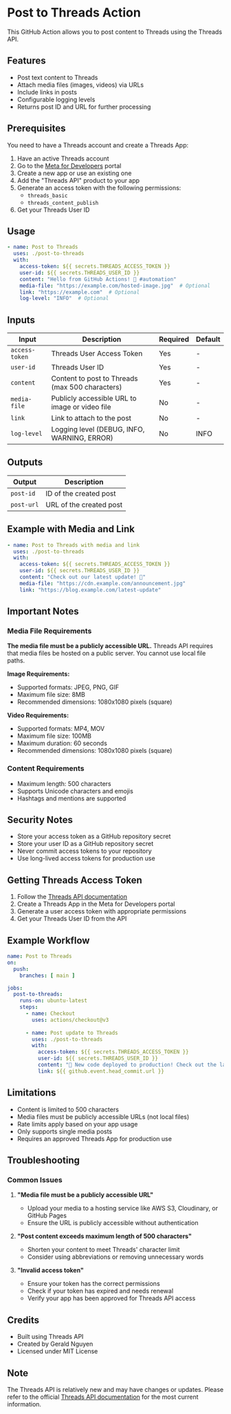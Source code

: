 # Post to Threads Action

This GitHub Action allows you to post content to Threads using the Threads API.

## Features

- Post text content to Threads
- Attach media files (images, videos) via URLs
- Include links in posts
- Configurable logging levels
- Returns post ID and URL for further processing

## Prerequisites

You need to have a Threads account and create a Threads App:

1. Have an active Threads account
2. Go to the [Meta for Developers](https://developers.facebook.com/) portal
3. Create a new app or use an existing one
4. Add the "Threads API" product to your app
5. Generate an access token with the following permissions:
   - `threads_basic`
   - `threads_content_publish`
6. Get your Threads User ID

## Usage

```yaml
- name: Post to Threads
  uses: ./post-to-threads
  with:
    access-token: ${{ secrets.THREADS_ACCESS_TOKEN }}
    user-id: ${{ secrets.THREADS_USER_ID }}
    content: "Hello from GitHub Actions! 🚀 #automation"
    media-file: "https://example.com/hosted-image.jpg"  # Optional
    link: "https://example.com"  # Optional
    log-level: "INFO"  # Optional
```

## Inputs

| Input | Description | Required | Default |
|-------|-------------|----------|---------|
| `access-token` | Threads User Access Token | Yes | - |
| `user-id` | Threads User ID | Yes | - |
| `content` | Content to post to Threads (max 500 characters) | Yes | - |
| `media-file` | Publicly accessible URL to image or video file | No | - |
| `link` | Link to attach to the post | No | - |
| `log-level` | Logging level (DEBUG, INFO, WARNING, ERROR) | No | INFO |

## Outputs

| Output | Description |
|--------|-------------|
| `post-id` | ID of the created post |
| `post-url` | URL of the created post |

## Example with Media and Link

```yaml
- name: Post to Threads with media and link
  uses: ./post-to-threads
  with:
    access-token: ${{ secrets.THREADS_ACCESS_TOKEN }}
    user-id: ${{ secrets.THREADS_USER_ID }}
    content: "Check out our latest update! 🎉"
    media-file: "https://cdn.example.com/announcement.jpg"
    link: "https://blog.example.com/latest-update"
```

## Important Notes

### Media File Requirements

**The media file must be a publicly accessible URL.** Threads API requires that media files be hosted on a public server. You cannot use local file paths.

**Image Requirements:**
- Supported formats: JPEG, PNG, GIF
- Maximum file size: 8MB
- Recommended dimensions: 1080x1080 pixels (square)

**Video Requirements:**
- Supported formats: MP4, MOV
- Maximum file size: 100MB
- Maximum duration: 60 seconds
- Recommended dimensions: 1080x1080 pixels (square)

### Content Requirements

- Maximum length: 500 characters
- Supports Unicode characters and emojis
- Hashtags and mentions are supported

## Security Notes

- Store your access token as a GitHub repository secret
- Store your user ID as a GitHub repository secret
- Never commit access tokens to your repository
- Use long-lived access tokens for production use

## Getting Threads Access Token

1. Follow the [Threads API documentation](https://developers.facebook.com/docs/threads)
2. Create a Threads App in the Meta for Developers portal
3. Generate a user access token with appropriate permissions
4. Get your Threads User ID from the API

## Example Workflow

```yaml
name: Post to Threads
on:
  push:
    branches: [ main ]

jobs:
  post-to-threads:
    runs-on: ubuntu-latest
    steps:
      - name: Checkout
        uses: actions/checkout@v3
      
      - name: Post update to Threads
        uses: ./post-to-threads
        with:
          access-token: ${{ secrets.THREADS_ACCESS_TOKEN }}
          user-id: ${{ secrets.THREADS_USER_ID }}
          content: "🚀 New code deployed to production! Check out the latest features."
          link: ${{ github.event.head_commit.url }}
```

## Limitations

- Content is limited to 500 characters
- Media files must be publicly accessible URLs (not local files)
- Rate limits apply based on your app usage
- Only supports single media posts
- Requires an approved Threads App for production use

## Troubleshooting

### Common Issues

1. **"Media file must be a publicly accessible URL"**
   - Upload your media to a hosting service like AWS S3, Cloudinary, or GitHub Pages
   - Ensure the URL is publicly accessible without authentication

2. **"Post content exceeds maximum length of 500 characters"**
   - Shorten your content to meet Threads' character limit
   - Consider using abbreviations or removing unnecessary words

3. **"Invalid access token"**
   - Ensure your token has the correct permissions
   - Check if your token has expired and needs renewal
   - Verify your app has been approved for Threads API access

## Credits

- Built using Threads API
- Created by Gerald Nguyen
- Licensed under MIT License

## Note

The Threads API is relatively new and may have changes or updates. Please refer to the official [Threads API documentation](https://developers.facebook.com/docs/threads) for the most current information.